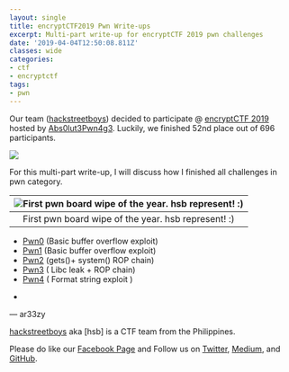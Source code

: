 ```yaml
---
layout: single
title: encryptCTF2019 Pwn Write-ups
excerpt: Multi-part write-up for encryptCTF 2019 pwn challenges
date: '2019-04-04T12:50:08.811Z'
classes: wide
categories:
- ctf
- encryptctf
tags:
- pwn
---
```


Our team ([hackstreetboys](https://hackstreetboys.ph)) decided to participate @ [encryptCTF 2019](https://ctftime.org/event/771) hosted by [Abs0lut3Pwn4g3](https://ctftime.org/team/72103). Luckily, we finished 52nd place out of 696 participants.

![](https://cdn-images-1.medium.com/max/800/1*JJWmZGr_vrCRf0bJvup8pQ.png)

For this multi-part write-up, I will discuss how I finished all challenges in pwn category.

| ![First pwn board wipe of the year. hsb represent! :)](https://cdn-images-1.medium.com/max/800/1*ycEO30rNNBaEmC9qIWf8VQ.png) |
|:--:|
| First pwn board wipe of the year. hsb represent! :) |

*   [Pwn0](/ctf/encryptctf/ctf-encryptctf-2019-1-of-5/) (Basic buffer overflow exploit)
*   [Pwn1](/ctf/encryptctf/ctf-encryptctf-2019-2-of-5/) (Basic buffer overflow exploit)
*   [Pwn2](/ctf/encryptctf/ctf-encryptctf-2019-3-of-5/) (gets()+ system() ROP chain)
*   [Pwn3](/ctf/encryptctf/ctf-encryptctf-2019-4-of-5/) ( Libc leak + ROP chain)
*   [Pwn4](/ctf/encryptctf/ctf-encryptctf-2019-5-of-5/) ( Format string exploit )

-

— ar33zy

[hackstreetboys](https://hackstreetboys.ph/) aka \[hsb\] is a CTF team from the Philippines.

Please do like our [Facebook Page](https://www.facebook.com/hackstreetboys/) and Follow us on [Twitter](https://twitter.com/_hackstreetboys), [Medium](https://medium.com/hackstreetboys), and [GitHub](https://github.com/hackstreetboysph).
